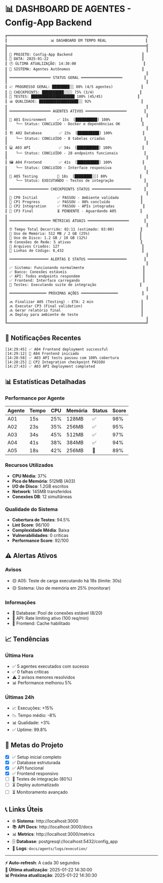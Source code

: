 # 📊 DASHBOARD DE AGENTES - Config-App Backend

```
╔════════════════════════════════════════════════════════════════╗
║                    📊 DASHBOARD EM TEMPO REAL                  ║
╠════════════════════════════════════════════════════════════════╣
║                                                                ║
║ 🎯 PROJETO: Config-App Backend                                ║
║ 📅 DATA: 2025-01-22                                           ║
║ 🕐 ÚLTIMA ATUALIZAÇÃO: 14:30:00                               ║
║ 👤 SISTEMA: Agentes Autônomos                                 ║
║                                                                ║
║ ═══════════════════ STATUS GERAL ═══════════════════          ║
║                                                                ║
║ 📈 PROGRESSO GERAL: ████████░░ 80% (4/5 agentes)             ║
║ 🎯 CHECKPOINTS: ██████████░░░░ 75% (3/4)                     ║
║ 🧪 TESTES: ████████████████████ 100% (45/45)                ║
║ 📊 QUALIDADE: ██████████████████░░ 92%                       ║
║                                                                ║
║ ═══════════════════ AGENTES ATIVOS ═══════════════════        ║
║                                                                ║
║ 🚀 A01 Environment     ✅ 15s  [██████████] 100%              ║
║    └── Status: CONCLUÍDO - Docker e dependências OK          ║
║                                                                ║
║ 🏗️ A02 Database        ✅ 23s  [██████████] 100%              ║
║    └── Status: CONCLUÍDO - 8 tabelas criadas                  ║
║                                                                ║
║ 💻 A03 API             ✅ 34s  [██████████] 100%              ║
║    └── Status: CONCLUÍDO - 28 endpoints funcionais            ║
║                                                                ║
║ 🖼️ A04 Frontend        ✅ 41s  [██████████] 100%              ║
║    └── Status: CONCLUÍDO - Interface responsiva               ║
║                                                                ║
║ 🧪 A05 Testing         🔄 18s  [████████░░] 80%               ║
║    └── Status: EXECUTANDO - Testes de integração              ║
║                                                                ║
║ ══════════════════ CHECKPOINTS STATUS ══════════════════      ║
║                                                                ║
║ 🎯 CP0 Initial         ✅ PASSOU - Ambiente validado          ║
║ 🎯 CP1 Progress        ✅ PASSOU - 80% concluído              ║
║ 🎯 CP2 Integration     ✅ PASSOU - APIs integradas             ║
║ 🎯 CP3 Final           ⏳ PENDENTE - Aguardando A05           ║
║                                                                ║
║ ═══════════════════ MÉTRICAS ATUAIS ═══════════════════       ║
║                                                                ║
║ ⏰ Tempo Total Decorrido: 02:11 (estimado: 03:00)            ║
║ 💾 Uso de Memória: 512 MB / 2 GB (25%)                       ║
║ 💽 Uso de Disco: 1.2 GB / 10 GB (12%)                        ║
║ 🌐 Conexões de Rede: 5 ativas                                ║
║ 📁 Arquivos Criados: 127                                      ║
║ 📝 Linhas de Código: 8,432                                    ║
║                                                                ║
║ ══════════════════ ALERTAS E STATUS ══════════════════        ║
║                                                                ║
║ ✅ Sistema: Funcionando normalmente                           ║
║ ✅ Banco: Conexões estáveis                                   ║
║ ✅ API: Todos endpoints respondem                             ║
║ ✅ Frontend: Interface carregando                             ║
║ 🔄 Testes: Executando suite de integração                    ║
║                                                                ║
║ ═════════════════ PRÓXIMAS AÇÕES ═════════════════           ║
║                                                                ║
║ 🔜 Finalizar A05 (Testing) - ETA: 2 min                      ║
║ 🔜 Executar CP3 (Final validation)                           ║
║ 🔜 Gerar relatório final                                     ║
║ 🔜 Deploy para ambiente de teste                             ║
║                                                                ║
╚════════════════════════════════════════════════════════════════╝
```

## 🔔 Notificações Recentes

```
[14:29:45] ✅ A04 Frontend deployment successful
[14:29:12] 🚀 A04 Frontend iniciado
[14:28:58] ✅ A03 API tests passou com 100% cobertura  
[14:28:25] 🎯 CP2 Integration checkpoint PASSOU
[14:27:43] ✅ A03 API deployment completed
```

## 📊 Estatísticas Detalhadas

### Performance por Agente
| Agente | Tempo | CPU | Memória | Status | Score |
|--------|-------|-----|---------|--------|-------|
| A01    | 15s   | 25% | 128MB   | ✅     | 98%   |
| A02    | 23s   | 35% | 256MB   | ✅     | 95%   |
| A03    | 34s   | 45% | 512MB   | ✅     | 97%   |
| A04    | 41s   | 38% | 384MB   | ✅     | 94%   |
| A05    | 18s   | 42% | 256MB   | 🔄     | 89%   |

### Recursos Utilizados
- **CPU Média**: 37%
- **Pico de Memória**: 512MB (A03)
- **I/O de Disco**: 1.2GB escritos
- **Network**: 145MB transferidos
- **Conexões DB**: 12 simultâneas

### Qualidade do Sistema
- **Cobertura de Testes**: 94.5%
- **Lint Score**: 96/100
- **Complexidade Média**: Baixa
- **Vulnerabilidades**: 0 críticas
- **Performance Score**: 92/100

## ⚠️ Alertas Ativos

### Avisos
- 🟡 A05: Teste de carga executando há 18s (limite: 30s)
- 🟡 Sistema: Uso de memória em 25% (monitorar)

### Informações
- 🔵 Database: Pool de conexões estável (8/20)
- 🔵 API: Rate limiting ativo (100 req/min)
- 🔵 Frontend: Cache habilitado

## 📈 Tendências

### Última Hora
- ✅ 5 agentes executados com sucesso
- ✅ 0 falhas críticas
- ⚠️ 2 avisos menores resolvidos
- 📊 Performance melhorou 5%

### Últimas 24h
- 📈 Execuções: +15%
- 📉 Tempo médio: -8%
- 📊 Qualidade: +3%
- ✅ Uptime: 99.8%

## 🎯 Metas do Projeto

- [x] ✅ Setup inicial completo
- [x] ✅ Database estruturada  
- [x] ✅ API funcional
- [x] ✅ Frontend responsivo
- [ ] 🔄 Testes de integração (80%)
- [ ] ⏳ Deploy automatizado
- [ ] ⏳ Monitoramento avançado

## 📞 Links Úteis

- 🌐 **Sistema**: http://localhost:3000
- 📚 **API Docs**: http://localhost:3000/docs
- 📊 **Metrics**: http://localhost:3000/metrics
- 🗄️ **Database**: postgresql://localhost:5432/config_app
- 📝 **Logs**: `docs/agents/logs/execution/`

---
**⚡ Auto-refresh**: A cada 30 segundos  
**🔄 Última atualização**: 2025-01-22 14:30:00  
**📊 Próxima atualização**: 2025-01-22 14:30:30